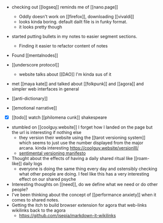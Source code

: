 * checking out [[logseq]] reminds me of [[nano.page]]
	* Oddly doesn't work on [[firefox]], downloading [[vivaldi]]
	* looks kinda boring. default dailt file is in funky format.
	* it looks pretty though
* started putting bullets in my notes to easier segment sections. 
	* Finding it easier to refactor content of notes
* Found [[mentalnodes]]
* [[underscore protocol]]
	* website talks about [[DAO]] I'm kinda sus of it
* met [[maya kate]] and talked about [[folkpunk]] and [[agora]] and simpler web interfaces in general

* [[anti-dictionary]]
* [[emotional narrative]]
* [x] [[todo]] watch [[philomena cunk]] shakespeare
* stumbled on [[coolguy.website]] I forget how I landed on the page but the url is interesting if nothing else
	* they version their website using the [[tarot versioning system]] which seems to just use the number displayed from the major arcana. kinda interesting https://coolguy.website/versionIII/
	* [sentimental versioning manifesto](http://sentimentalversioning.org)
* Thought about the effects of having a daily shared ritual like [[roam-like]] daily logs
	* everyone is doing the same thing every day and ostensibly checking what other people are doing. I feel like this has a very interesting effect on our shared psyche
* Interesting thoughts on [[need]], do we define what we need or do other people?
* I've been thinking about the concept of [[performance anxiety]] when it comes to shared notes. 
* Getting the itch to build browser extension for agora that web-links wikilinks back to the agora
	* https://github.com/jsepia/markdown-it-wikilinks



